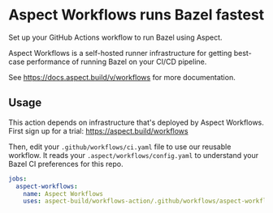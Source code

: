 # Aspect Workflows runs Bazel fastest

Set up your GitHub Actions workflow to run Bazel using Aspect.

Aspect Workflows is a self-hosted runner infrastructure for
getting best-case performance of running Bazel on your CI/CD pipeline.

See https://docs.aspect.build/v/workflows for more documentation.

## Usage

This action depends on infrastructure that's deployed by Aspect Workflows.
First sign up for a trial: <https://aspect.build/workflows>

Then, edit your `.github/workflows/ci.yaml` file to use our reusable workflow.
It reads your `.aspect/workflows/config.yaml` to understand your Bazel CI preferences for this repo.

```yaml
jobs:
  aspect-workflows:
    name: Aspect Workflows
    uses: aspect-build/workflows-action/.github/workflows/aspect-workflows.yamlv5.3.3
```
